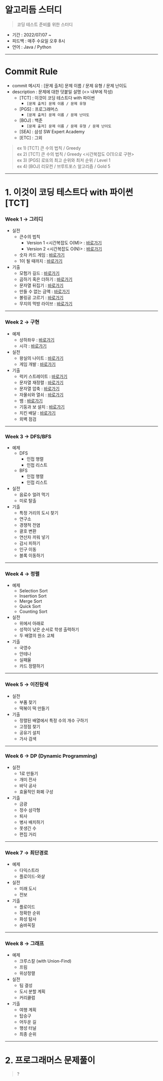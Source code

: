 # 알고리듬 스터디
> 코딩 테스트 준비를 위한 스터디
* 기간 : 2022/07/07 ~
* 피드백 : 매주 수요일 오후 8시
* 언어 : Java / Python
<hr>

# Commit Rule
- commit 메시지 : [문제 출처] 문제 이름 / 문제 유형 / 문제 난이도<br>
- description : 문제에 대한 덧붙일 설명 (<> 내부에 작성)
    - [TCT] : 이것이 코딩 테스트다 with 파이썬
        - <code>[문제 출처] 문제 이름 / 문제 유형</code>
    - [PGS] : 프로그래머스
        - <code>[문제 출처] 문제 이름 / 문제 난이도</code>
    - [BOJ] : 백준
        - <code>[문제 출저] 문제 이름 / 문제 유형 / 문제 난이도</code>
    - [SEA] : 삼성 SW Expert Academy
    - [ETC] : 그외
> ex 1) [TCT] 큰 수의 법칙 / Greedy<br>
> ex 2) [TCT] 큰 수의 법칙 / Greedy <시간복잡도 O(1)으로 구현><br>
> ex 3) [PGS] 로또의 최고 순위와 최저 순위 / Level 1<br>
> ex 4) [BOJ] 리모컨 / 브루트포스 알고리즘 / Gold 5

<hr>

# 1. 이것이 코딩 테스트다 with 파이썬 [TCT]
### Week 1 -> 그리디
- 실전
    - 큰수의 법칙
        - Version 1 <시간복잡도 O(M)> : [바로가기](https://github.com/sjiwon/AlgorithmStudy/blob/master/thisiscodingtest/Week1_Greedy/RuleOfLargeNumberV1.java)
        - Version 2 <시간복잡도 O(N)> : [바로가기](https://github.com/sjiwon/AlgorithmStudy/blob/master/thisiscodingtest/Week1_Greedy/RuleOfLargeNumberV2.java)
    - 숫자 카드 게임 : [바로가기](https://github.com/sjiwon/AlgorithmStudy/blob/master/thisiscodingtest/Week1_Greedy/NumberCardGame.java)
    - 1이 될 때까지 : [바로가기](https://github.com/sjiwon/AlgorithmStudy/blob/master/thisiscodingtest/Week1_Greedy/UntilBecomesOne.java)
- 기출
    - 모험가 길드 : [바로가기](https://github.com/sjiwon/AlgorithmStudy/blob/master/thisiscodingtest/Week1_Greedy/Adventurer.java)
    - 곱하기 혹은 더하기 : [바로가기](https://github.com/sjiwon/AlgorithmStudy/blob/master/thisiscodingtest/Week1_Greedy/MultiplyOrAdd.java)
    - 문자열 뒤집기 : [바로가기](https://github.com/sjiwon/AlgorithmStudy/blob/master/thisiscodingtest/Week1_Greedy/FlipString.java)
    - 만들 수 없는 금액 : [바로가기](https://github.com/sjiwon/AlgorithmStudy/blob/master/thisiscodingtest/Week1_Greedy/MoneyThatCannotBeMade.java)
    - 볼링공 고르기 : [바로가기](https://github.com/sjiwon/AlgorithmStudy/blob/master/thisiscodingtest/Week1_Greedy/BowlingBall.java)
    - 무지의 먹방 라이브 : [바로가기](https://github.com/sjiwon/AlgorithmStudy/blob/master/thisiscodingtest/Week1_Greedy/MuziLiveV2.java)

<hr>

### Week 2 -> 구현
- 예제
    - 상하좌우 : [바로가기](https://github.com/sjiwon/AlgorithmStudy/blob/master/thisiscodingtest/Week2_Simulation/UDLR.java)
    - 시각 : [바로가기](https://github.com/sjiwon/AlgorithmStudy/blob/master/thisiscodingtest/Week2_Simulation/Time.java)
- 실전
    - 왕실의 나이트 : [바로가기](https://github.com/sjiwon/AlgorithmStudy/blob/master/thisiscodingtest/Week2_Simulation/RoyalWarrior.java)
    - 게임 개발 : [바로가기](https://github.com/sjiwon/AlgorithmStudy/blob/master/thisiscodingtest/Week2_Simulation/DevelopGame.java)
- 기출
    - 럭키 스트레이트 : [바로가기](https://github.com/sjiwon/AlgorithmStudy/blob/master/thisiscodingtest/Week2_Simulation/LuckyStraight.java)
    - 문자열 재정렬 : [바로가기](https://github.com/sjiwon/AlgorithmStudy/blob/master/thisiscodingtest/Week2_Simulation/StringRearrangement.java)
    - 문자열 압축 : [바로가기](https://github.com/sjiwon/AlgorithmStudy/blob/master/thisiscodingtest/Week2_Simulation/StringPress.java)
    - 자물쇠와 열쇠 : [바로가기](https://github.com/sjiwon/AlgorithmStudy/blob/master/thisiscodingtest/Week2_Simulation/LockAndKey.java)
    - 뱀 : [바로가기](https://github.com/sjiwon/AlgorithmStudy/blob/master/thisiscodingtest/Week2_Simulation/Snake.java)
    - 기둥과 보 설치 : [바로가기](https://github.com/sjiwon/AlgorithmStudy/blob/master/thisiscodingtest/Week2_Simulation/Installation.java)
    - 치킨 배달 : [바로가기](https://github.com/sjiwon/AlgorithmStudy/blob/master/thisiscodingtest/Week2_Simulation/DeliveryChicken.java)
    - 외벽 점검
<hr>

### Week 3 -> DFS/BFS
- 예제
    - DFS
        - 인접 행렬
        - 인접 리스트
    - BFS
        - 인접 행렬
        - 인접 리스트
- 실전
    - 음료수 얼려 먹기
    - 미로 탈출
- 기출
    - 특정 거리의 도시 찾기
    - 연구소
    - 경쟁적 전염
    - 괄호 변환
    - 연산자 끼워 넣기
    - 감시 피하기
    - 인구 이동
    - 블록 이동하기
<hr>

### Week 4 -> 정렬
- 예제
    - Selection Sort
    - Insertion Sort
    - Merge Sort
    - Quick Sort
    - Counting Sort
- 실전
    - 위에서 아래로
    - 성적이 낮은 순서로 학생 출력하기
    - 두 배열의 원소 교체
- 기출
    - 국영수
    - 안테나
    - 실패율
    - 카드 정렬하기
<hr>

### Week 5 -> 이진탐색
- 실전
    - 부품 찾기
    - 떡볶이 떡 만들기
- 기출
    - 정렬된 배열에서 특정 수의 개수 구하기
    - 고정점 찾기
    - 공유기 설치
    - 가사 검색
<hr>

### Week 6 -> DP (Dynamic Programming)
- 실전
    - 1로 만들기
    - 개미 전사
    - 바닥 공사
    - 효율적인 화폐 구성
- 기출
    - 금광
    - 정수 삼각형
    - 퇴사
    - 병사 배치하기
    - 못생긴 수
    - 편집 거리
<hr>

### Week 7 -> 최단경로
- 예제
    - 다익스트라
    - 플로이드-와샬
- 실전
    - 미래 도시
    - 전보
- 기출
    - 플로이드
    - 정확한 순위
    - 화성 탐사
    - 숨바꼭질
<hr>

### Week 8 -> 그래프
- 예제
    - 크루스칼 (with Union-Find)
    - 프림
    - 위상정렬
- 실전
    - 팀 결성
    - 도시 분할 계획
    - 커리큘럼
- 기출
    - 여행 계획
    - 탑승구
    - 어두운 길
    - 행성 터널
    - 최종 순위
<hr>

# 2. 프로그래머스 문제풀이
> ?
